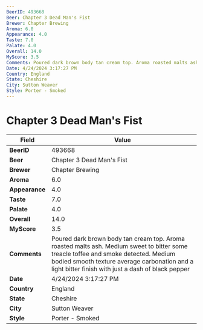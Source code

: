 ```yaml
---
BeerID: 493668
Beer: Chapter 3 Dead Man's Fist
Brewer: Chapter Brewing
Aroma: 6.0
Appearance: 4.0
Taste: 7.0
Palate: 4.0
Overall: 14.0
MyScore: 3.5
Comments: Poured dark brown body tan cream top. Aroma roasted malts ash. Medium sweet to bitter some treacle toffee and smoke detected. Medium bodied smooth texture average carbonation and a light bitter finish with just a dash of black pepper
Date: 4/24/2024 3:17:27 PM
Country: England
State: Cheshire
City: Sutton Weaver
Style: Porter - Smoked
---
```


# Chapter 3 Dead Man's Fist

| Field         | Value |
|---------------|-------|
| **BeerID** | 493668 |
| **Beer** | Chapter 3 Dead Man's Fist |
| **Brewer** | Chapter Brewing |
| **Aroma** | 6.0 |
| **Appearance** | 4.0 |
| **Taste** | 7.0 |
| **Palate** | 4.0 |
| **Overall** | 14.0 |
| **MyScore** | 3.5 |
| **Comments** | Poured dark brown body tan cream top. Aroma roasted malts ash. Medium sweet to bitter some treacle toffee and smoke detected. Medium bodied smooth texture average carbonation and a light bitter finish with just a dash of black pepper |
| **Date** | 4/24/2024 3:17:27 PM |
| **Country** | England |
| **State** | Cheshire |
| **City** | Sutton Weaver |
| **Style** | Porter - Smoked |
